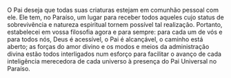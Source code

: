 ﻿O Pai deseja que todas suas criaturas estejam em comunhão pessoal com ele. Ele tem, no Paraíso, um lugar para receber todos aqueles cujo status de sobrevivência e natureza espiritual tornem possível tal realização. Portanto, estabelecei em vossa filosofia agora e para sempre: para cada um de vós e para todos nós, Deus é acessível, o Pai é alcançável, o caminho está aberto; as forças do amor divino e os modos e meios da administração divina estão todos interligados num esforço para facilitar o avanço de cada inteligência merecedora de cada universo à presença do Pai Universal no Paraíso.